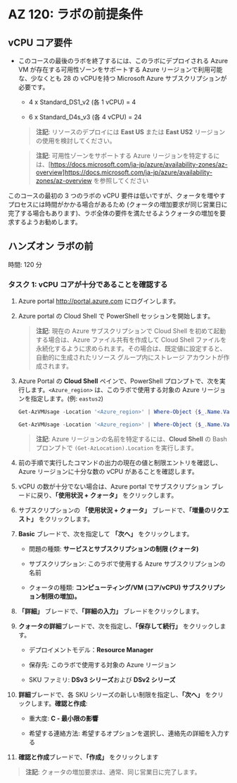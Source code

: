 ﻿
# AZ 120: ラボの前提条件

## vCPU コア要件

-   このコースの最後のラボを終了するには、このラボにデプロイされる Azure VM が存在する可用性ゾーンをサポートする Azure リージョンで利用可能な、少なくとも 28 の vCPUを持つ Microsoft Azure サブスクリプションが必要です。

    -   4 x Standard_DS1_v2 (各 1 vCPU) = 4

    -   6 x Standard_D4s_v3 (各 4 vCPU) = 24

    > **注記**: リソースのデプロイには **East US** または **East US2** リージョンの使用を検討してください。

    > **注記**: 可用性ゾーンをサポートする Azure リージョンを特定するには、[https://docs.microsoft.com/ja-jp/azure/availability-zones/az-overview]<https://docs.microsoft.com/ja-jp/azure/availability-zones/az-overview> を参照してください

このコースの最初の 3 つのラボの vCPU 要件は低いですが、クォータを増やすプロセスには時間がかかる場合があるため (クォータの増加要求が同じ営業日に完了する場合もあります)、ラボ全体の要件を満たせるようクォータの増加を要求するようお勧めします。

## ハンズオン ラボの前

時間: 120 分

### タスク 1: vCPU コアが十分であることを確認する

1.  Azure portal <http://portal.azure.com> にログインします。 

1.  Azure portal の Cloud Shell で PowerShell セッションを開始します。 

    > **注記**: 現在の Azure サブスクリプションで Cloud Shell を初めて起動する場合は、Azure ファイル共有を作成して Cloud Shell ファイルを永続化するように求められます。その場合は、既定値に設定すると、自動的に生成されたリソース グループ内にストレージ アカウントが作成されます。

1.  Azure Portal の **Cloud Shell** ペインで、PowerShell プロンプトで、次を実行します。`<Azure_region>` は、このラボで使用する対象の Azure リージョンを指定します。(例: `eastus2`)

    ```powershell
    Get-AzVMUsage -Location '<Azure_region>' | Where-Object {$_.Name.Value -eq 'StandardDSv3Family'}

    Get-AzVMUsage -Location '<Azure_region>' | Where-Object {$_.Name.Value -eq 'StandardDSv2Family'}
    ``` 

    > **注記**: Azure リージョンの名前を特定するには、**Cloud Shell** の Bash プロンプトで `(Get-AzLocation).Location` を実行します。
   
1.  前の手順で実行したコマンドの出力の現在の値と制限エントリを確認し、Azure リージョンに十分な数の vCPU があることを確認します。

1.  vCPU の数が十分でない場合は、Azure portal でサブスクリプション ブレードに戻り、**「使用状況 + クォータ」** をクリックします。 

1.  サブスクリプションの **「使用状況 + クォータ」** ブレードで、**「増量のリクエスト」** をクリックします。

1.  **Basic** ブレードで、次を指定して **「次へ」** をクリックします。

    -   問題の種類: **サービスとサブスクリプションの制限 (クォータ)**

    -   サブスクリプション: このラボで使用する Azure サブスクリプションの名前

    -   クォータの種類: **コンピューティング/VM (コア/vCPU) サブスクリプション制限の増加)。**

1.  **「詳細」** ブレードで、**「詳細の入力」** ブレードをクリックします。 

1.  **クォータの詳細**ブレードで、次を指定し、**「保存して続行」** をクリックします。

    -   デプロイメントモデル：**Resource Manager**

    -   保存先: このラボで使用する対象の Azure リージョン

    -   SKU ファミリ: **DSv3 シリーズ**および **DSv2 シリーズ**

1.  **詳細**ブレードで、各 SKU シリーズの新しい制限を指定し、**「次へ」** をクリックします。**確認と作成**:

    -   重大度: **C - 最小限の影響**

    -   希望する連絡方法: 希望するオプションを選択し、連絡先の詳細を入力する

1.  **確認と作成**ブレードで、**「作成」** をクリックします

   > **注記**: クォータの増加要求は、通常、同じ営業日に完了します。
